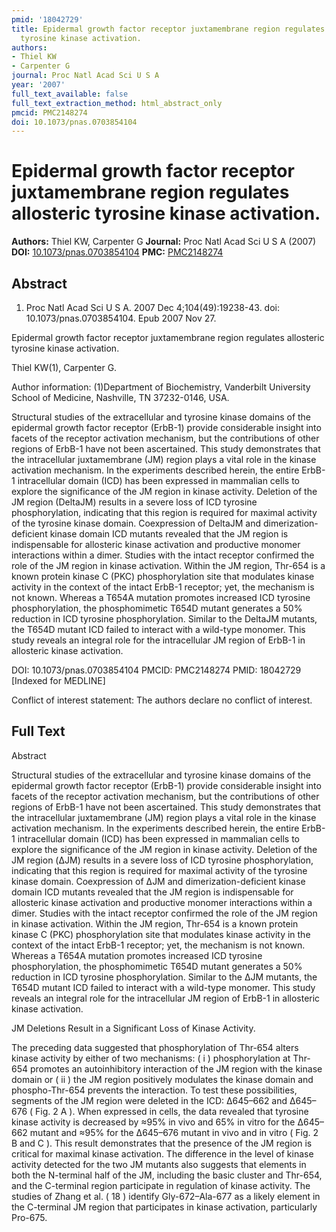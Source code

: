 ```yaml
---
pmid: '18042729'
title: Epidermal growth factor receptor juxtamembrane region regulates allosteric
  tyrosine kinase activation.
authors:
- Thiel KW
- Carpenter G
journal: Proc Natl Acad Sci U S A
year: '2007'
full_text_available: false
full_text_extraction_method: html_abstract_only
pmcid: PMC2148274
doi: 10.1073/pnas.0703854104
---
```


# Epidermal growth factor receptor juxtamembrane region regulates allosteric tyrosine kinase activation.
**Authors:** Thiel KW, Carpenter G
**Journal:** Proc Natl Acad Sci U S A (2007)
**DOI:** [10.1073/pnas.0703854104](https://doi.org/10.1073/pnas.0703854104)
**PMC:** [PMC2148274](https://www.ncbi.nlm.nih.gov/pmc/articles/PMC2148274/)

## Abstract

1. Proc Natl Acad Sci U S A. 2007 Dec 4;104(49):19238-43. doi: 
10.1073/pnas.0703854104. Epub 2007 Nov 27.

Epidermal growth factor receptor juxtamembrane region regulates allosteric 
tyrosine kinase activation.

Thiel KW(1), Carpenter G.

Author information:
(1)Department of Biochemistry, Vanderbilt University School of Medicine, 
Nashville, TN 37232-0146, USA.

Structural studies of the extracellular and tyrosine kinase domains of the 
epidermal growth factor receptor (ErbB-1) provide considerable insight into 
facets of the receptor activation mechanism, but the contributions of other 
regions of ErbB-1 have not been ascertained. This study demonstrates that the 
intracellular juxtamembrane (JM) region plays a vital role in the kinase 
activation mechanism. In the experiments described herein, the entire ErbB-1 
intracellular domain (ICD) has been expressed in mammalian cells to explore the 
significance of the JM region in kinase activity. Deletion of the JM region 
(DeltaJM) results in a severe loss of ICD tyrosine phosphorylation, indicating 
that this region is required for maximal activity of the tyrosine kinase domain. 
Coexpression of DeltaJM and dimerization-deficient kinase domain ICD mutants 
revealed that the JM region is indispensable for allosteric kinase activation 
and productive monomer interactions within a dimer. Studies with the intact 
receptor confirmed the role of the JM region in kinase activation. Within the JM 
region, Thr-654 is a known protein kinase C (PKC) phosphorylation site that 
modulates kinase activity in the context of the intact ErbB-1 receptor; yet, the 
mechanism is not known. Whereas a T654A mutation promotes increased ICD tyrosine 
phosphorylation, the phosphomimetic T654D mutant generates a 50% reduction in 
ICD tyrosine phosphorylation. Similar to the DeltaJM mutants, the T654D mutant 
ICD failed to interact with a wild-type monomer. This study reveals an integral 
role for the intracellular JM region of ErbB-1 in allosteric kinase activation.

DOI: 10.1073/pnas.0703854104
PMCID: PMC2148274
PMID: 18042729 [Indexed for MEDLINE]

Conflict of interest statement: The authors declare no conflict of interest.

## Full Text

Abstract

Structural studies of the extracellular and tyrosine kinase domains of the epidermal growth factor receptor (ErbB-1) provide considerable insight into facets of the receptor activation mechanism, but the contributions of other regions of ErbB-1 have not been ascertained. This study demonstrates that the intracellular juxtamembrane (JM) region plays a vital role in the kinase activation mechanism. In the experiments described herein, the entire ErbB-1 intracellular domain (ICD) has been expressed in mammalian cells to explore the significance of the JM region in kinase activity. Deletion of the JM region (ΔJM) results in a severe loss of ICD tyrosine phosphorylation, indicating that this region is required for maximal activity of the tyrosine kinase domain. Coexpression of ΔJM and dimerization-deficient kinase domain ICD mutants revealed that the JM region is indispensable for allosteric kinase activation and productive monomer interactions within a dimer. Studies with the intact receptor confirmed the role of the JM region in kinase activation. Within the JM region, Thr-654 is a known protein kinase C (PKC) phosphorylation site that modulates kinase activity in the context of the intact ErbB-1 receptor; yet, the mechanism is not known. Whereas a T654A mutation promotes increased ICD tyrosine phosphorylation, the phosphomimetic T654D mutant generates a 50% reduction in ICD tyrosine phosphorylation. Similar to the ΔJM mutants, the T654D mutant ICD failed to interact with a wild-type monomer. This study reveals an integral role for the intracellular JM region of ErbB-1 in allosteric kinase activation.

JM Deletions Result in a Significant Loss of Kinase Activity.

The preceding data suggested that phosphorylation of Thr-654 alters kinase activity by either of two mechanisms: ( i ) phosphorylation at Thr-654 promotes an autoinhibitory interaction of the JM region with the kinase domain or ( ii ) the JM region positively modulates the kinase domain and phospho-Thr-654 prevents the interaction. To test these possibilities, segments of the JM region were deleted in the ICD: Δ645–662 and Δ645–676 ( Fig. 2 A ). When expressed in cells, the data revealed that tyrosine kinase activity is decreased by ≈95% in vivo and 65% in vitro for the Δ645–662 mutant and ≈95% for the Δ645–676 mutant in vivo and in vitro ( Fig. 2 B and C ). This result demonstrates that the presence of the JM region is critical for maximal kinase activation. The difference in the level of kinase activity detected for the two JM mutants also suggests that elements in both the N-terminal half of the JM, including the basic cluster and Thr-654, and the C-terminal region participate in regulation of kinase activity. The studies of Zhang et al. ( 18 ) identify Gly-672–Ala-677 as a likely element in the C-terminal JM region that participates in kinase activation, particularly Pro-675.

